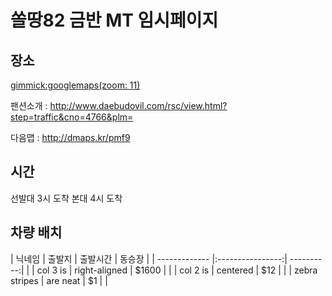# 쏠땅82 금반 MT 임시페이지

## 장소


[gimmick:googlemaps(zoom: 11)](129+Jangoe-ri,+Seosin-myeon,+Hwaseong-si,+Gyeonggi-do)


팬션소개 : http://www.daebudovil.com/rsc/view.html?step=traffic&cno=4766&plm=

다음맵 : http://dmaps.kr/pmf9

## 시간

선발대 3시 도착
본대 4시 도착

## 차량 배치

| 닉네임        | 출발지           | 출발시간   | 동승장 |
| ------------- |:----------------:| ----------:|  |
| col 3 is      | right-aligned    | $1600 |  |
| col 2 is      | centered      |   $12 |  |
| zebra stripes | are neat      |    $1 |  |